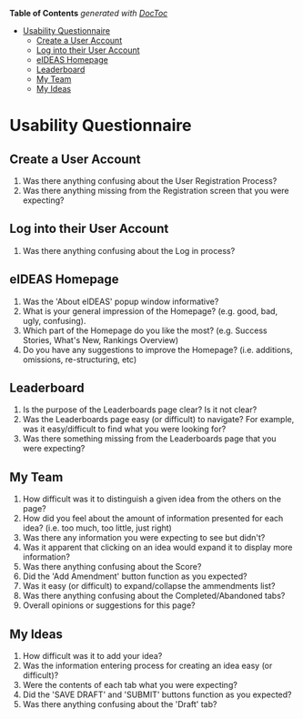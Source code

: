 <!-- START doctoc generated TOC please keep comment here to allow auto update -->
<!-- DON'T EDIT THIS SECTION, INSTEAD RE-RUN doctoc TO UPDATE -->
**Table of Contents**  *generated with [DocToc](https://github.com/thlorenz/doctoc)*

- [Usability Questionnaire](#usability-questionnaire)
  - [Create a User Account](#create-a-user-account)
  - [Log into their User Account](#log-into-their-user-account)
  - [eIDEAS Homepage](#eideas-homepage)
  - [Leaderboard](#leaderboard)
  - [My Team](#my-team)
  - [My Ideas](#my-ideas)

<!-- END doctoc generated TOC please keep comment here to allow auto update -->

# Usability Questionnaire

## Create a User Account
 1. Was there anything confusing about the User Registration Process?
 2. Was there anything missing from the Registration screen that you were expecting?

## Log into their User Account
 1. Was there anything confusing about the Log in process?

## eIDEAS Homepage
 1. Was the 'About eIDEAS' popup window informative?
 2. What is your general impression of the Homepage? (e.g. good, bad, ugly, confusing).
 3. Which part of the Homepage do you like the most? (e.g. Success Stories, What's New, Rankings Overview)
 4. Do you have any suggestions to improve the Homepage? (i.e. additions, omissions, re-structuring, etc)

## Leaderboard
 1. Is the purpose of the Leaderboards page clear? Is it not clear?
 2. Was the Leaderboards page easy (or difficult) to navigate? For example, was it easy/difficult to find what you were looking for?
 3. Was there something missing from the Leaderboards page that you were expecting?

## My Team
 1. How difficult was it to distinguish a given idea from the others on the page?
 2. How did you feel about the amount of information presented for each idea? (i.e. too much, too little, just right)
 3. Was there any information you were expecting to see but didn't?
 4. Was it apparent that clicking on an idea would expand it to display more information?
 5. Was there anything confusing about the Score?
 6. Did the 'Add Amendment' button function as you expected?
 7. Was it easy (or difficult) to expand/collapse the ammendments list?
 8. Was there anything confusing about the Completed/Abandoned tabs?
 9. Overall opinions or suggestions for this page?

## My Ideas
 1. How difficult was it to add your idea?
 2. Was the information entering process for creating an idea easy (or difficult)?
 3. Were the contents of each tab what you were expecting?
 4. Did the 'SAVE DRAFT' and 'SUBMIT' buttons function as you expected?
 5. Was there anything confusing about the 'Draft' tab?
